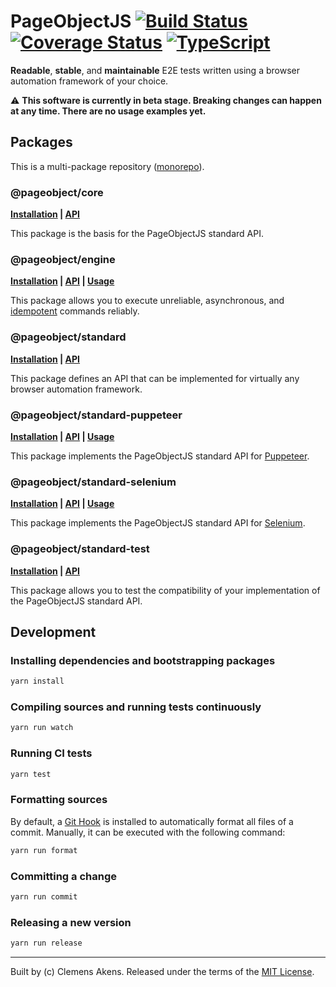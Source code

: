 # PageObjectJS [![Build Status][badge-travis-image]][badge-travis-link] [![Coverage Status][badge-coveralls-image]][badge-coveralls-link] [![TypeScript][badge-typescript-image]][badge-typescript-link]

**Readable**, **stable**, and **maintainable** E2E tests written using a browser automation framework of your choice.

⚠️ **This software is currently in beta stage. Breaking changes can happen at any time. There are no usage examples yet.**

## Packages

This is a multi-package repository ([monorepo][external-monorepo]).

### @pageobject/core

**[Installation][internal-installation-core] | [API][internal-api-core]**

This package is the basis for the PageObjectJS standard API.

### @pageobject/engine

**[Installation][internal-installation-engine] | [API][internal-api-engine] | [Usage][internal-usage-engine]**

This package allows you to execute unreliable, asynchronous, and [idempotent][external-wiki-idempotence] commands reliably.

### @pageobject/standard

**[Installation][internal-installation-standard] | [API][internal-api-standard]**

This package defines an API that can be implemented for virtually any browser automation framework.

### @pageobject/standard-puppeteer

**[Installation][internal-installation-standard-puppeteer] | [API][internal-api-standard-puppeteer] | [Usage][internal-usage-standard-puppeteer]**

This package implements the PageObjectJS standard API for [Puppeteer][external-puppeteer].

### @pageobject/standard-selenium

**[Installation][internal-installation-standard-selenium] | [API][internal-api-standard-selenium] | [Usage][internal-usage-standard-selenium]**

This package implements the PageObjectJS standard API for [Selenium][external-selenium].

### @pageobject/standard-test

**[Installation][internal-installation-standard-test] | [API][internal-api-standard-test]**

This package allows you to test the compatibility of your implementation of the PageObjectJS standard API.

## Development

### Installing dependencies and bootstrapping packages

```sh
yarn install
```

### Compiling sources and running tests continuously

```sh
yarn run watch
```

### Running CI tests

```sh
yarn test
```

### Formatting sources

By default, a [Git Hook][external-githooks] is installed to automatically format all files of a commit.
Manually, it can be executed with the following command:

```sh
yarn run format
```

### Committing a change

```sh
yarn run commit
```

### Releasing a new version

```sh
yarn run release
```

---

Built by (c) Clemens Akens. Released under the terms of the [MIT License][internal-license].

[badge-coveralls-image]: https://coveralls.io/repos/github/clebert/pageobject/badge.svg?branch=master
[badge-coveralls-link]: https://coveralls.io/github/clebert/pageobject?branch=master
[badge-travis-image]: https://travis-ci.org/clebert/pageobject.svg?branch=master
[badge-travis-link]: https://travis-ci.org/clebert/pageobject
[badge-typescript-image]: https://img.shields.io/badge/TypeScript-ready-blue.svg
[badge-typescript-link]: https://www.typescriptlang.org/

[internal-api-core]: https://pageobject.js.org/api/core/
[internal-api-engine]: https://pageobject.js.org/api/engine/
[internal-api-standard]: https://pageobject.js.org/api/standard/
[internal-api-standard-puppeteer]: https://pageobject.js.org/api/standard-puppeteer/
[internal-api-standard-selenium]: https://pageobject.js.org/api/standard-selenium/
[internal-api-standard-test]: https://pageobject.js.org/api/standard-test/
[internal-installation-core]: https://github.com/clebert/pageobject/tree/master/@pageobject/core/README.md#installation
[internal-installation-engine]: https://github.com/clebert/pageobject/tree/master/@pageobject/engine/README.md#installation
[internal-installation-standard]: https://github.com/clebert/pageobject/tree/master/@pageobject/standard/README.md#installation
[internal-installation-standard-puppeteer]: https://github.com/clebert/pageobject/tree/master/@pageobject/standard-puppeteer/README.md#installation
[internal-installation-standard-selenium]: https://github.com/clebert/pageobject/tree/master/@pageobject/standard-selenium/README.md#installation
[internal-installation-standard-test]: https://github.com/clebert/pageobject/tree/master/@pageobject/standard-test/README.md#installation
[internal-license]: https://github.com/clebert/pageobject/blob/master/LICENSE
[internal-usage-engine]: https://github.com/clebert/pageobject/blob/master/%40pageobject/engine/README.md#usage
[internal-usage-standard-puppeteer]: https://github.com/clebert/pageobject/blob/master/%40pageobject/standard-puppeteer/README.md#usage
[internal-usage-standard-selenium]: https://github.com/clebert/pageobject/blob/master/%40pageobject/standard-selenium/README.md#usage

[external-githooks]: https://git-scm.com/docs/githooks
[external-monorepo]: https://github.com/lerna/lerna#about
[external-puppeteer]: https://github.com/GoogleChrome/puppeteer/blob/master/README.md
[external-selenium]: http://seleniumhq.github.io/selenium/docs/api/javascript/index.html
[external-wiki-idempotence]: https://en.wikipedia.org/wiki/Idempotence#Computer_science_meaning
